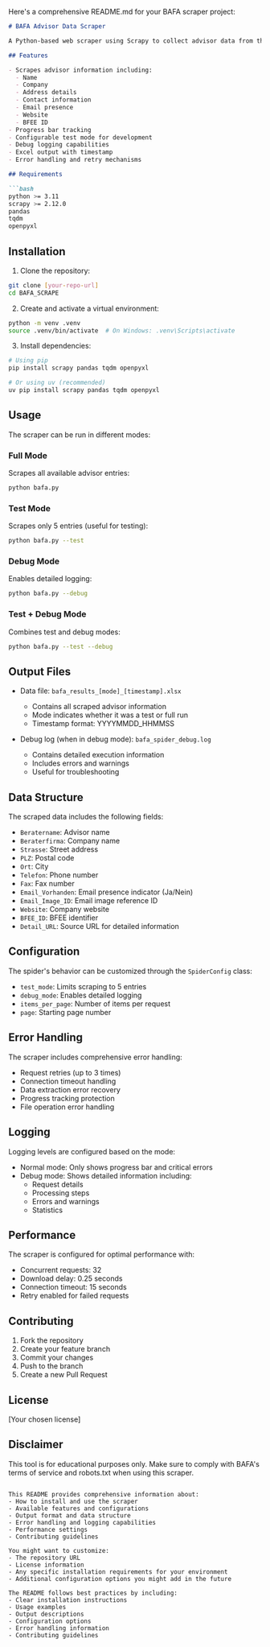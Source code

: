 Here's a comprehensive README.md for your BAFA scraper project:

```markdown
# BAFA Advisor Data Scraper

A Python-based web scraper using Scrapy to collect advisor data from the BAFA (Bundesamt für Wirtschaft und Ausfuhrkontrolle) website.

## Features

- Scrapes advisor information including:
  - Name
  - Company
  - Address details
  - Contact information
  - Email presence
  - Website
  - BFEE ID
- Progress bar tracking
- Configurable test mode for development
- Debug logging capabilities
- Excel output with timestamp
- Error handling and retry mechanisms

## Requirements

```bash
python >= 3.11
scrapy >= 2.12.0
pandas
tqdm
openpyxl
```

## Installation

1. Clone the repository:
```bash
git clone [your-repo-url]
cd BAFA_SCRAPE
```

2. Create and activate a virtual environment:
```bash
python -m venv .venv
source .venv/bin/activate  # On Windows: .venv\Scripts\activate
```

3. Install dependencies:
```bash
# Using pip
pip install scrapy pandas tqdm openpyxl

# Or using uv (recommended)
uv pip install scrapy pandas tqdm openpyxl
```

## Usage

The scraper can be run in different modes:

### Full Mode
Scrapes all available advisor entries:
```bash
python bafa.py
```

### Test Mode
Scrapes only 5 entries (useful for testing):
```bash
python bafa.py --test
```

### Debug Mode
Enables detailed logging:
```bash
python bafa.py --debug
```

### Test + Debug Mode
Combines test and debug modes:
```bash
python bafa.py --test --debug
```

## Output Files

- Data file: `bafa_results_[mode]_[timestamp].xlsx`
  - Contains all scraped advisor information
  - Mode indicates whether it was a test or full run
  - Timestamp format: YYYYMMDD_HHMMSS

- Debug log (when in debug mode): `bafa_spider_debug.log`
  - Contains detailed execution information
  - Includes errors and warnings
  - Useful for troubleshooting

## Data Structure

The scraped data includes the following fields:
- `Beratername`: Advisor name
- `Beraterfirma`: Company name
- `Strasse`: Street address
- `PLZ`: Postal code
- `Ort`: City
- `Telefon`: Phone number
- `Fax`: Fax number
- `Email_Vorhanden`: Email presence indicator (Ja/Nein)
- `Email_Image_ID`: Email image reference ID
- `Website`: Company website
- `BFEE_ID`: BFEE identifier
- `Detail_URL`: Source URL for detailed information

## Configuration

The spider's behavior can be customized through the `SpiderConfig` class:
- `test_mode`: Limits scraping to 5 entries
- `debug_mode`: Enables detailed logging
- `items_per_page`: Number of items per request
- `page`: Starting page number

## Error Handling

The scraper includes comprehensive error handling:
- Request retries (up to 3 times)
- Connection timeout handling
- Data extraction error recovery
- Progress tracking protection
- File operation error handling

## Logging

Logging levels are configured based on the mode:
- Normal mode: Only shows progress bar and critical errors
- Debug mode: Shows detailed information including:
  - Request details
  - Processing steps
  - Errors and warnings
  - Statistics

## Performance

The scraper is configured for optimal performance with:
- Concurrent requests: 32
- Download delay: 0.25 seconds
- Connection timeout: 15 seconds
- Retry enabled for failed requests

## Contributing

1. Fork the repository
2. Create your feature branch
3. Commit your changes
4. Push to the branch
5. Create a new Pull Request

## License

[Your chosen license]

## Disclaimer

This tool is for educational purposes only. Make sure to comply with BAFA's terms of service and robots.txt when using this scraper.
```

This README provides comprehensive information about:
- How to install and use the scraper
- Available features and configurations
- Output format and data structure
- Error handling and logging capabilities
- Performance settings
- Contributing guidelines

You might want to customize:
- The repository URL
- License information
- Any specific installation requirements for your environment
- Additional configuration options you might add in the future

The README follows best practices by including:
- Clear installation instructions
- Usage examples
- Output descriptions
- Configuration options
- Error handling information
- Contributing guidelines